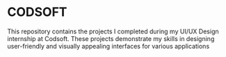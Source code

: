# CODSOFT
This repository contains the projects I completed during my UI/UX Design internship at Codsoft. These projects demonstrate my skills in designing user-friendly and visually appealing interfaces for various applications
